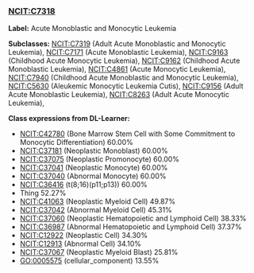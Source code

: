 
### [NCIT:C7318](http://purl.obolibrary.org/obo/NCIT_C7318)
**Label:** Acute Monoblastic and Monocytic Leukemia

**Subclasses:** [NCIT:C7319](http://purl.obolibrary.org/obo/NCIT_C7319) (Adult Acute Monoblastic and Monocytic Leukemia), [NCIT:C7171](http://purl.obolibrary.org/obo/NCIT_C7171) (Acute Monoblastic Leukemia), [NCIT:C9163](http://purl.obolibrary.org/obo/NCIT_C9163) (Childhood Acute Monocytic Leukemia), [NCIT:C9162](http://purl.obolibrary.org/obo/NCIT_C9162) (Childhood Acute Monoblastic Leukemia), [NCIT:C4861](http://purl.obolibrary.org/obo/NCIT_C4861) (Acute Monocytic Leukemia), [NCIT:C7940](http://purl.obolibrary.org/obo/NCIT_C7940) (Childhood Acute Monoblastic and Monocytic Leukemia), [NCIT:C5630](http://purl.obolibrary.org/obo/NCIT_C5630) (Aleukemic Monocytic Leukemia Cutis), [NCIT:C9156](http://purl.obolibrary.org/obo/NCIT_C9156) (Adult Acute Monoblastic Leukemia), [NCIT:C8263](http://purl.obolibrary.org/obo/NCIT_C8263) (Adult Acute Monocytic Leukemia), 

**Class expressions from DL-Learner:**

- [NCIT:C42780](http://purl.obolibrary.org/obo/NCIT_C42780) (Bone Marrow Stem Cell with Some Commitment to Monocytic Differentiation) 60.00%
- [NCIT:C37181](http://purl.obolibrary.org/obo/NCIT_C37181) (Neoplastic Monoblast) 60.00%
- [NCIT:C37075](http://purl.obolibrary.org/obo/NCIT_C37075) (Neoplastic Promonocyte) 60.00%
- [NCIT:C37041](http://purl.obolibrary.org/obo/NCIT_C37041) (Neoplastic Monocyte) 60.00%
- [NCIT:C37040](http://purl.obolibrary.org/obo/NCIT_C37040) (Abnormal Monocyte) 60.00%
- [NCIT:C36416](http://purl.obolibrary.org/obo/NCIT_C36416) (t(8;16)(p11;p13)) 60.00%
- Thing 52.27%
- [NCIT:C41063](http://purl.obolibrary.org/obo/NCIT_C41063) (Neoplastic Myeloid Cell) 49.87%
- [NCIT:C37042](http://purl.obolibrary.org/obo/NCIT_C37042) (Abnormal Myeloid Cell) 45.31%
- [NCIT:C37060](http://purl.obolibrary.org/obo/NCIT_C37060) (Neoplastic Hematopoietic and Lymphoid Cell) 38.33%
- [NCIT:C36987](http://purl.obolibrary.org/obo/NCIT_C36987) (Abnormal Hematopoietic and Lymphoid Cell) 37.37%
- [NCIT:C12922](http://purl.obolibrary.org/obo/NCIT_C12922) (Neoplastic Cell) 34.30%
- [NCIT:C12913](http://purl.obolibrary.org/obo/NCIT_C12913) (Abnormal Cell) 34.10%
- [NCIT:C37067](http://purl.obolibrary.org/obo/NCIT_C37067) (Neoplastic Myeloid Blast) 25.81%
- [GO:0005575](http://purl.obolibrary.org/obo/GO_0005575) (cellular_component) 13.55%


